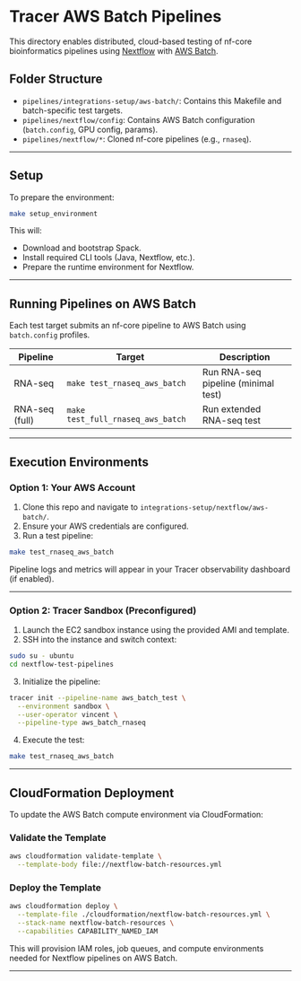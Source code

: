 # Tracer AWS Batch Pipelines

This directory enables distributed, cloud-based testing of nf-core bioinformatics pipelines using [Nextflow](https://www.nextflow.io/) with [AWS Batch](https://aws.amazon.com/batch/).

## Folder Structure

- `pipelines/integrations-setup/aws-batch/`: Contains this Makefile and batch-specific test targets.
- `pipelines/nextflow/config`: Contains AWS Batch configuration (`batch.config`, GPU config, params).
- `pipelines/nextflow/*`: Cloned nf-core pipelines (e.g., `rnaseq`).

---

## Setup

To prepare the environment:

```bash
make setup_environment
````

This will:

* Download and bootstrap Spack.
* Install required CLI tools (Java, Nextflow, etc.).
* Prepare the runtime environment for Nextflow.

---

## Running Pipelines on AWS Batch

Each test target submits an nf-core pipeline to AWS Batch using `batch.config` profiles.

| Pipeline           | Target                                 | Description                         |
| ------------------ | -------------------------------------- | ----------------------------------- |
| RNA-seq            | `make test_rnaseq_aws_batch`           | Run RNA-seq pipeline (minimal test) |
| RNA-seq (full)     | `make test_full_rnaseq_aws_batch`      | Run extended RNA-seq test           |


---

## Execution Environments

### Option 1: Your AWS Account

1. Clone this repo and navigate to `integrations-setup/nextflow/aws-batch/`.
2. Ensure your AWS credentials are configured.
3. Run a test pipeline:

```bash
make test_rnaseq_aws_batch
```

Pipeline logs and metrics will appear in your Tracer observability dashboard (if enabled).

---

### Option 2: Tracer Sandbox (Preconfigured)

1. Launch the EC2 sandbox instance using the provided AMI and template.
2. SSH into the instance and switch context:

```bash
sudo su - ubuntu
cd nextflow-test-pipelines
```

3. Initialize the pipeline:

```bash
tracer init --pipeline-name aws_batch_test \
  --environment sandbox \
  --user-operator vincent \
  --pipeline-type aws_batch_rnaseq
```

4. Execute the test:

```bash
make test_rnaseq_aws_batch
```

---

## CloudFormation Deployment

To update the AWS Batch compute environment via CloudFormation:

### Validate the Template

```bash
aws cloudformation validate-template \
  --template-body file://nextflow-batch-resources.yml
```

### Deploy the Template

```bash
aws cloudformation deploy \
  --template-file ./cloudformation/nextflow-batch-resources.yml \
  --stack-name nextflow-batch-resources \
  --capabilities CAPABILITY_NAMED_IAM
```

This will provision IAM roles, job queues, and compute environments needed for Nextflow pipelines on AWS Batch.

----

